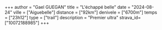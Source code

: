 +++
author = "Gael GUEGAN"
title = "L'échappé belle"
date = "2024-08-24"
ville = ["Aiguebelle"]
distance = ["92km"]
denivele = ["6700m"]
temps = ["23h12"]
type = ["trail"]
description = "Premier ultra"
strava_id=["10072188985"]
+++